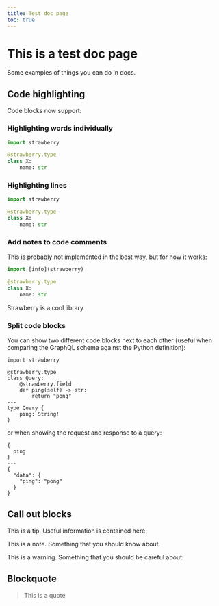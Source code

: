 ```yaml
---
title: Test doc page
toc: true
---
```


# This is a test doc page

Some examples of things you can do in docs.

## Code highlighting

Code blocks now support:

### Highlighting words individually

```python highlight=strawberry,str
import strawberry

@strawberry.type
class X:
    name: str
```

### Highlighting lines

```python line=1-4
import strawberry

@strawberry.type
class X:
    name: str
```

### Add notes to code comments

This is probably not implemented in the best way, but for now it works:

```python
import [info](strawberry)

@strawberry.type
class X:
    name: str
```

<CodeNotes id="info">Strawberry is a cool library</CodeNotes>

### Split code blocks

You can show two different code blocks next to each other (useful when comparing
the GraphQL schema against the Python definition):

```python+schema
import strawberry

@strawberry.type
class Query:
    @strawberry.field
    def ping(self) -> str:
        return "pong"
---
type Query {
    ping: String!
}
```

or when showing the request and response to a query:

```graphql+response
{
  ping
}
---
{
  "data": {
    "ping": "pong"
  }
}
```

## Call out blocks

<Tip>

This is a tip. Useful information is contained here.

</Tip>

<Note>

This is a note. Something that you should know about.

</Note>

<Warning>

This is a warning. Something that you should be careful about.

</Warning>

## Blockquote

> This is a quote
